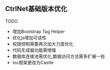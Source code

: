 ﻿## CtrlNet基础版本优化





TODO
- 增加Bootstrap Tag Helper
- 优化js增加可读性
- 权限控制需要再次加大力度优化
- 代码生成器功能需增强
- 数据库连接池需优化,数据访问方法需多扩展一些
- Ioc框架更改为Castle 

